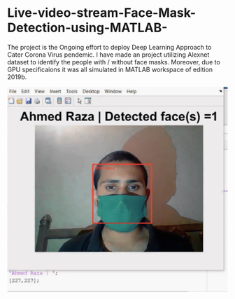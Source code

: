 # Live-video-stream-Face-Mask-Detection-using-MATLAB-

The project is the Ongoing effort to deploy Deep Learning Approach to Cater Corona Virus pendemic. I have made an project utilizing Alexnet dataset to identify the people with / without face masks. Moreover, due to GPU specificaions it was all simulated in MATLAB workspace of edition 2019b.


![Output](OutputForFaceDetection.jpeg)
